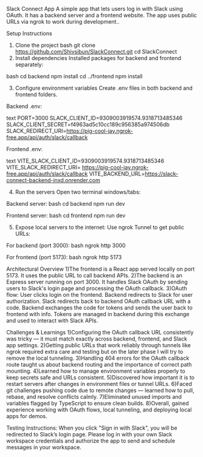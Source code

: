Slack Connect App
A simple app that lets users log in with Slack using OAuth. It has a backend server and a frontend website. The app uses public URLs via ngrok to work during development..

Setup Instructions
1. Clone the project
bash
git clone https://github.com/Shivsibun/SlackConnect.git
cd SlackConnect
2. Install dependencies
Installed packages for backend and frontend separately:

bash
cd backend
npm install
cd ../frontend
npm install

3. Configure environment variables
Create .env files in both backend and frontend folders.

Backend .env:

text
PORT=3000
SLACK_CLIENT_ID=9309003919574.9318713485346
SLACK_CLIENT_SECRET=f4963ad5c10cc189c956385a974506db
SLACK_REDIRECT_URI=https://pig-cool-jay.ngrok-free.app/api/auth/slack/callback

Frontend .env:

text
VITE_SLACK_CLIENT_ID=9309003919574.9318713485346
VITE_SLACK_REDIRECT_URI= https://pig-cool-jay.ngrok-free.app/api/auth/slack/callback
VITE_BACKEND_URL=https://slack-connect-backend-inxd.onrender.com

4. Run the servers
Open two terminal windows/tabs:

Backend server:
bash
cd backend
npm run dev

Frontend server:
bash
cd frontend
npm run dev

5. Expose local servers to the internet:
Use ngrok  Tunnel to get public URLs:

For backend (port 3000):
bash
ngrok http 3000

For frontend (port 5173):
bash
ngrok http 5173


Architectural Overview
1)The frontend is a React app served locally on port 5173. It uses the public URL to call backend APIs.
2)The backend is an Express server running on port 3000. It handles Slack OAuth by sending users to Slack's login page and processing the OAuth callback.
3)OAuth flow:
User clicks login on the frontend.
Backend redirects to Slack for user authorization.
Slack redirects back to backend OAuth callback URL with a code.
Backend exchanges the code for tokens and sends the user back to frontend with info.
Tokens are managed in backend during this exchange and used to interact with Slack APIs.

Challenges & Learnings
1)Configuring the OAuth callback URL consistently was tricky — it must match exactly across backend, frontend, and Slack app settings.
2)Getting public URLs that work reliably through tunnels like ngrok required extra care and testing but on the later phase I will try to remove the local tunneling.
3)Handling 404 errors for the OAuth callback route taught us about backend routing and the importance of correct path mounting.
4)Learned how to manage environment variables properly to keep secrets safe and URLs consistent.
5)Discovered how important it is to restart servers after changes in environment files or tunnel URLs.
6)Faced git challenges pushing code due to remote changes — learned how to pull, rebase, and resolve conflicts calmly.
7)Eliminated unused imports and variables flagged by TypeScript to ensure clean builds.
8)Overall, gained experience working with OAuth flows, local tunneling, and deploying local apps for demos.

Testing Instructions:
When you click "Sign in with Slack", you will be redirected to Slack’s login page.
Please log in with your own Slack workspace credentials and authorize the app to send and schedule messages in your workspace.
